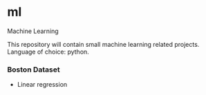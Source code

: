 # ml
Machine Learning

This repository will contain small machine learning related projects. Language of choice: python.

### Boston Dataset
- Linear regression